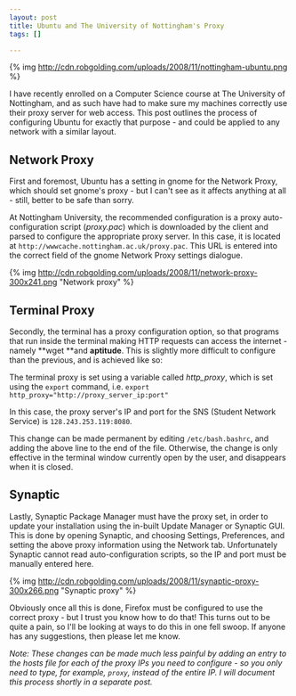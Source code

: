 ```yaml
--- 
layout: post
title: Ubuntu and The University of Nottingham's Proxy
tags: []

---
```


{% img http://cdn.robgolding.com/uploads/2008/11/nottingham-ubuntu.png %}

I have recently enrolled on a Computer Science course at The University of
Nottingham, and as such have had to make sure my machines correctly use their
proxy server for web access. This post outlines the process of configuring
Ubuntu for exactly that purpose - and could be applied to any network with a
similar layout.

Network Proxy
-------------

First and foremost, Ubuntu has a setting in gnome for the Network Proxy, which
should set gnome's proxy - but I can't see as it affects anything at all -
still, better to be safe than sorry.

At Nottingham University, the recommended configuration is a proxy
auto-configuration script (_proxy.pac_) which is downloaded by the client and
parsed to configure the appropriate proxy server. In this case, it is located
at `http://wwwcache.nottingham.ac.uk/proxy.pac`. This URL is entered into the
correct field of the gnome Network Proxy settings dialogue.

{% img http://cdn.robgolding.com/uploads/2008/11/network-proxy-300x241.png "Network proxy" %}

Terminal Proxy
--------------

Secondly, the terminal has a proxy configuration option, so that programs that
run inside the terminal making HTTP requests can access the internet - namely
**wget **and **aptitude**. This is slightly more difficult to configure than
the previous, and is achieved like so:

The terminal proxy is set using a variable called _http_proxy_, which is set
using the `export` command, i.e.
`export http_proxy="http://proxy_server_ip:port"`

In this case, the proxy server's IP and port for the SNS (Student Network
Service) is `128.243.253.119:8080`.

This change can be made permanent by editing `/etc/bash.bashrc`, and adding the
above line to the end of the file. Otherwise, the change is only effective in
the terminal window currently open by the user, and disappears when it is
closed.

Synaptic
--------

Lastly, Synaptic Package Manager must have the proxy set, in order to update
your installation using the in-built Update Manager or Synaptic GUI. This is
done by opening Synaptic, and choosing Settings, Preferences, and setting the
above proxy information using the Network tab. Unfortunately Synaptic cannot
read auto-configuration scripts, so the IP and port must be manually entered
here.

{% img http://cdn.robgolding.com/uploads/2008/11/synaptic-proxy-300x266.png "Synaptic proxy" %}

Obviously once all this is done, Firefox must be configured to use the correct
proxy - but I trust you know how to do that! This turns out to be quite a pain,
so I'll be looking at ways to do this in one fell swoop. If anyone has any
suggestions, then please let me know.

*Note: These changes can be made much less painful by adding an entry to the
hosts file for each of the proxy IPs you need to configure - so you only need
to type, for example, `proxy`, instead of the entire IP. I will document this
process shortly in a separate post.*
